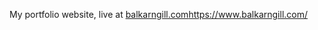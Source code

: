 My portfolio website, live at [balkarngill.com](https://www.balkarngill.com/)https://www.balkarngill.com/
